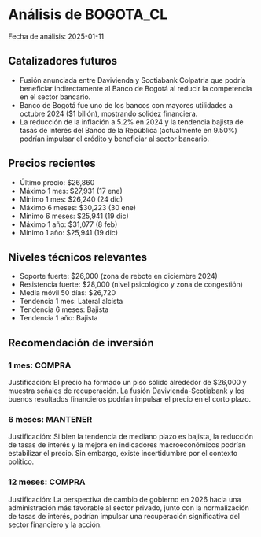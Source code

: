 # Análisis de BOGOTA_CL
Fecha de análisis: 2025-01-11

## Catalizadores futuros
- Fusión anunciada entre Davivienda y Scotiabank Colpatria que podría beneficiar indirectamente al Banco de Bogotá al reducir la competencia en el sector bancario.
- Banco de Bogotá fue uno de los bancos con mayores utilidades a octubre 2024 ($1 billón), mostrando solidez financiera.
- La reducción de la inflación a 5.2% en 2024 y la tendencia bajista de tasas de interés del Banco de la República (actualmente en 9.50%) podrían impulsar el crédito y beneficiar al sector bancario.

## Precios recientes
- Último precio: $26,860
- Máximo 1 mes: $27,931 (17 ene)
- Mínimo 1 mes: $26,240 (24 dic)
- Máximo 6 meses: $30,223 (30 ene)
- Mínimo 6 meses: $25,941 (19 dic)
- Máximo 1 año: $31,077 (8 feb)
- Mínimo 1 año: $25,941 (19 dic)

## Niveles técnicos relevantes
- Soporte fuerte: $26,000 (zona de rebote en diciembre 2024)
- Resistencia fuerte: $28,000 (nivel psicológico y zona de congestión)
- Media móvil 50 días: $26,720
- Tendencia 1 mes: Lateral alcista
- Tendencia 6 meses: Bajista
- Tendencia 1 año: Bajista

## Recomendación de inversión

### 1 mes: COMPRA
Justificación: El precio ha formado un piso sólido alrededor de $26,000 y muestra señales de recuperación. La fusión Davivienda-Scotiabank y los buenos resultados financieros podrían impulsar el precio en el corto plazo.

### 6 meses: MANTENER
Justificación: Si bien la tendencia de mediano plazo es bajista, la reducción de tasas de interés y la mejora en indicadores macroeconómicos podrían estabilizar el precio. Sin embargo, existe incertidumbre por el contexto político.

### 12 meses: COMPRA
Justificación: La perspectiva de cambio de gobierno en 2026 hacia una administración más favorable al sector privado, junto con la normalización de tasas de interés, podrían impulsar una recuperación significativa del sector financiero y la acción.
